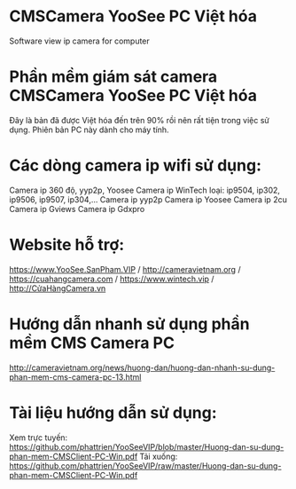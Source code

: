 # CMSCamera YooSee PC Việt hóa
Software view ip camera for computer

# Phần mềm giám sát camera CMSCamera YooSee PC Việt hóa
Đây là bản đã được Việt hóa đến trên 90% rồi nên rất tiện trong việc sử dụng.
Phiên bản PC này dành cho máy tính.

# Các dòng camera ip wifi sử dụng:
Camera ip 360 độ, yyp2p, Yoosee
Camera ip WinTech loại:  ip9504, ip302, ip9506, ip9507, ip304,...
Camera ip yyp2p
Camera ip Yoosee
Camera ip 2cu
Camera ip Gviews
Camera ip Gdxpro

# Website hỗ trợ: 
https://www.YooSee.SanPham.VIP / http://cameravietnam.org / https://cuahangcamera.com / https://www.wintech.vip / http://CửaHàngCamera.vn

# Hướng dẫn nhanh sử dụng phần mềm CMS Camera PC
http://cameravietnam.org/news/huong-dan/huong-dan-nhanh-su-dung-phan-mem-cms-camera-pc-13.html

# Tài liệu hướng dẫn sử dụng: 
Xem trực tuyến: https://github.com/phattrien/YooSeeVIP/blob/master/Huong-dan-su-dung-phan-mem-CMSClient-PC-Win.pdf
Tải xuống: https://github.com/phattrien/YooSeeVIP/raw/master/Huong-dan-su-dung-phan-mem-CMSClient-PC-Win.pdf
